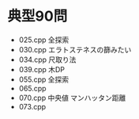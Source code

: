 
# 典型90問


- 025.cpp 全探索
- 030.cpp エラトステネスの篩みたい
- 034.cpp 尺取り法
- 039.cpp 木DP
- 055.cpp 全探索
- 065.cpp
- 070.cpp 中央値 マンハッタン距離
- 073.cpp